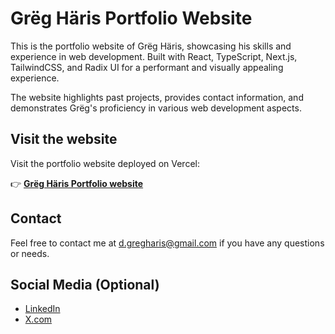# Grëg Häris Portfolio Website

This is the portfolio website of Grëg Häris, showcasing his skills and experience in web development. Built with React, TypeScript, Next.js, TailwindCSS, and Radix UI for a performant and visually appealing experience.

The website highlights past projects, provides contact information, and demonstrates Grëg's proficiency in various web development aspects.

## Visit the website

Visit the portfolio website deployed on Vercel:

👉 **[Grëg Häris Portfolio website](https://dgregharis.vercel.app/)**

## Contact

Feel free to contact me at <d.gregharis@gmail.com> if you have any questions or needs.

## Social Media (Optional)

- [LinkedIn](https://www.linkedin.com/in/dgregharis/)
- [X.com](https://twitter.com/IamAbovExcuse)
